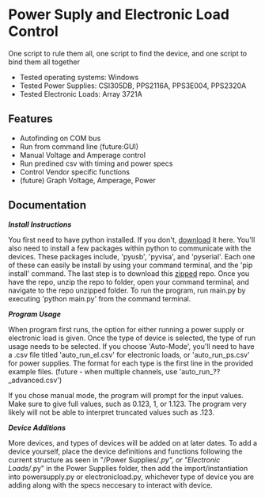 # Power Suply and Electronic Load Control

One script to rule them all, one script to find the device, and one script to bind them all together

* Tested operating systems: Windows
* Tested Power Supplies: CSI305DB, PPS2116A, PPS3E004, PPS2320A
* Tested Electronic Loads: Array 3721A

## Features

* Autofinding on COM bus
* Run from command line (future:GUI)
* Manual Voltage and Amperage control
* Run predined csv with timing and power specs
* Control Vendor specific functions
* (future) Graph Voltage, Amperage, Power

## Documentation
**_Install Instructions_**

You first need to have python installed. If you don't, [download](https://www.python.org/downloads/) it here. You'll also need to install a few packages within python to communicate with the devices. These packages include, 'pyusb', 'pyvisa', and 'pyserial'. Each one of these can easily be install by using your command terminal, and the 'pip install' command. The last step is to download this [zipped](https://github.com/circuit-specialists/Power-Suply-and-Electronic-Load-Control/archive/master.zip) repo. Once you have the repo, unzip the repo to folder, open your command terminal, and navigate to the repo unzipped folder. To run the program, run main.py by executing 'python main.py' from the command terminal.

**_Program Usage_**

When program first runs, the option for either running a power supply or electronic load is given. Once the type of device is selected, the type of run usage needs to be selected. If you choose 'Auto-Mode', you'll need to have a .csv file titled 'auto_run_el.csv' for electronic loads, or 'auto_run_ps.csv' for power supplies. The format for each type is the first line in the provided example files. (future - when multiple channels, use 'auto_run_??_advanced.csv')

If you chose manual mode, the program will prompt for the input values. Make sure to give full values, such as 0.123, 1, or 1.123. The program very likely will not be able to interpret truncated values such as .123.

**_Device Additions_**

More devices, and types of devices will be added on at later dates. To add a device yourself, place the device definitions and functions following the current structure as seen in "/Power Supplies/*.py", or "Electronic Loads/*.py" in the Power Supplies folder, then add the import/instantiation into powersupply.py or electronicload.py, whichever type of device you are adding along with the specs neccesary to interact with device.